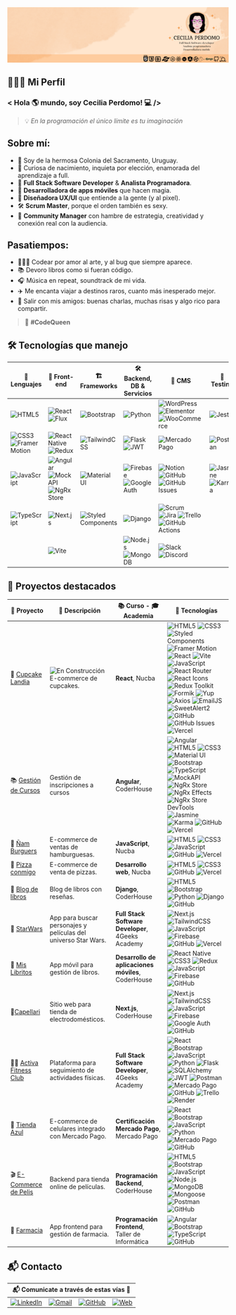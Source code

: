 <img src="Cecilia Perdomo.png" />

## 👩🏻‍💻 Mi Perfil 
### < Hola :earth_americas: mundo, soy Cecilia Perdomo! :computer: />
> 💡 *En la programación el único límite es tu imaginación*

## Sobre mí:

- 📍 Soy de la hermosa Colonia del Sacramento, Uruguay.  
- 🚀 Curiosa de nacimiento, inquieta por elección, enamorada del aprendizaje a full.  
- 💼 **Full Stack Software Developer** & **Analista Programadora**.  
- 📱 **Desarrolladora de apps móviles** que hacen magia.  
- 🎨 **Diseñadora UX/UI** que entiende a la gente (y al pixel).  
- 🛠 **Scrum Master**, porque el orden también es sexy.
- 📣 **Community Manager** con hambre de estrategia, creatividad y conexión real con la audiencia.

## Pasatiempos:
- 👩🏻‍💻 Codear por amor al arte, y al bug que siempre aparece.  
- 📚 Devoro libros como si fueran código.  
- 🎧 Música en repeat, soundtrack de mi vida.  
- ✈️ Me encanta viajar a destinos raros, cuanto más inesperado mejor.  
- 🥳 Salir con mis amigos: buenas charlas, muchas risas y algo rico para compartir.  

> 👑 **#CodeQueen**

## 🛠️ Tecnologías que manejo

| 📝 Lenguajes | 🎨 Front-end | 🏗️ Frameworks | 🛠️ Backend, DB & Servicios | 🔌 CMS | 🧪 Testing | 🚀 Hosting |
|-----------|-----------|------------|-------------------------|--------|------------|------------|
| ![HTML5](https://img.shields.io/badge/HTML5-E34F26?style=flat&logo=html5&logoColor=white) | ![React](https://img.shields.io/badge/React-20232A?style=flat&logo=react&logoColor=61DAFB) ![Flux](https://img.shields.io/badge/Flux-000000?style=flat&logo=react&logoColor=white)  | ![Bootstrap](https://img.shields.io/badge/Bootstrap-7952B3?style=flat&logo=bootstrap&logoColor=white) | ![Python](https://img.shields.io/badge/Python-3776AB?style=flat&logo=python&logoColor=white) | ![WordPress](https://img.shields.io/badge/WordPress-21759B?style=flat&logo=wordpress&logoColor=white) ![Elementor](https://img.shields.io/badge/Elementor-92003B?style=flat&logo=elementor&logoColor=white) ![WooCommerce](https://img.shields.io/badge/WooCommerce-96588A?style=flat&logo=woocommerce&logoColor=white)| ![Jest](https://img.shields.io/badge/Jest-C21325?style=flat&logo=jest&logoColor=white)  | ![Vercel](https://img.shields.io/badge/Vercel-000000?style=flat&logo=vercel&logoColor=white) | 
| ![CSS3](https://img.shields.io/badge/CSS3-1572B6?style=flat&logo=css3&logoColor=white) ![Framer Motion](https://img.shields.io/badge/Framer_Motion-0055FF?style=flat&logo=framer&logoColor=white) | ![React Native](https://img.shields.io/badge/React_Native-20232A?style=flat&logo=react&logoColor=61DAFB) ![Redux](https://img.shields.io/badge/Redux-593D88?style=flat&logo=redux&logoColor=white) | ![TailwindCSS](https://img.shields.io/badge/Tailwind_CSS-38B2AC?style=flat&logo=tailwind-css&logoColor=white) |  ![Flask](https://img.shields.io/badge/Flask-000000?style=flat&logo=flask&logoColor=white) ![JWT](https://img.shields.io/badge/JWT-000000?style=flat&logo=jsonwebtokens&logoColor=white) | ![Mercado Pago](https://img.shields.io/badge/Mercado_Pago-009ee3?style=flat&logo=mercadopago&logoColor=white) | ![Postman](https://img.shields.io/badge/Postman-FF6C37?style=flat&logo=postman&logoColor=white) | ![Heroku](https://img.shields.io/badge/Heroku-430098?style=flat&logo=heroku&logoColor=white) |
| ![JavaScript](https://img.shields.io/badge/JavaScript-F7DF1E?style=flat&logo=javascript&logoColor=black) | ![Angular](https://img.shields.io/badge/Angular-DD0031?style=flat&logo=angular&logoColor=white) ![MockAPI](https://img.shields.io/badge/MockAPI-00CFFF?style=flat&logo=mockapi&logoColor=white) ![NgRx Store](https://img.shields.io/badge/NgRx%20Store-E23237?style=flat&logo=ngrx&logoColor=white) | ![Material UI](https://img.shields.io/badge/Material--UI-007FFF?style=flat&logo=mui&logoColor=white) | ![Firebase](https://img.shields.io/badge/Firebase-FFCA28?style=flat&logo=firebase&logoColor=black) ![Google Auth](https://img.shields.io/badge/Google_Auth-4285F4?style=flat&logo=google&logoColor=white) | ![Notion](https://img.shields.io/badge/Notion-000000?style=flat&logo=notion&logoColor=white) ![GitHub](https://img.shields.io/badge/GitHub-181717?style=flat&logo=github&logoColor=white) ![GitHub Issues](https://img.shields.io/badge/GitHub_Issues-FF3366?style=flat&logo=github&logoColor=white) | ![Jasmine](https://img.shields.io/badge/Jasmine-8A4182?style=flat&logo=jasmine&logoColor=white) ![Karma](https://img.shields.io/badge/Karma-3DDC84?style=flat&logo=karma&logoColor=white) | ![Netlify](https://img.shields.io/badge/Netlify-00C7B7?style=flat&logo=netlify&logoColor=white) |
| ![TypeScript](https://img.shields.io/badge/TypeScript-3178C6?style=flat&logo=typescript&logoColor=white) | ![Next.js](https://img.shields.io/badge/Next.js-000000?style=flat&logo=nextdotjs&logoColor=white) | ![Styled Components](https://img.shields.io/badge/Styled--Components-DB7093?style=flat&logo=styled-components&logoColor=white) | ![Django](https://img.shields.io/badge/Django-092E20?style=flat&logo=django&logoColor=white) | ![Scrum](https://img.shields.io/badge/Scrum-000000?style=flat&logo=scrum&logoColor=white) ![Jira](https://img.shields.io/badge/Jira-0052CC?style=flat&logo=jira&logoColor=white) ![Trello](https://img.shields.io/badge/Trello-0079BF?style=flat&logo=trello&logoColor=white)  ![GitHub Actions](https://img.shields.io/badge/GitHub_Actions-2088FF?style=flat&logo=githubactions&logoColor=white)|  | ![Render](https://img.shields.io/badge/Render-46E3B7?style=flat) |
| | ![Vite](https://img.shields.io/badge/Vite-646CFF?style=flat&logo=vite&logoColor=white) |  | ![Node.js](https://img.shields.io/badge/Node.js-339933?style=flat&logo=nodedotjs&logoColor=white) ![MongoDB](https://img.shields.io/badge/MongoDB-47A248?style=flat&logo=mongodb&logoColor=white) | ![Slack](https://img.shields.io/badge/Slack-4A154B?style=flat&logo=slack&logoColor=white) ![Discord](https://img.shields.io/badge/Discord-5865F2?style=flat&logo=discord&logoColor=white) | 



## 🚀 Proyectos destacados

| 📝 Proyecto | 📝 Descripción | 📚 Curso - 🎓 Academia | 🧩 Tecnologías |
|------------------------|----------------|----------------------|---------------------------|
| 🧁 [Cupcake Landia](https://proyecto-integrador-react-cupcakes.vercel.app/) | ![En Construcción](https://img.shields.io/badge/Sitio_en_construcción-⚠️_Work_in_Progress-yellow?style=flat&logo=github) E-commerce de cupcakes. | **React**, Nucba | ![HTML5](https://img.shields.io/badge/HTML5-E34F26?style=flat&logo=html5&logoColor=white) ![CSS3](https://img.shields.io/badge/CSS3-1572B6?style=flat&logo=css3&logoColor=white) ![Styled Components](https://img.shields.io/badge/Styled--Components-DB7093?style=flat&logo=styled-components&logoColor=white) ![Framer Motion](https://img.shields.io/badge/Framer_Motion-0055FF?style=flat&logo=framer&logoColor=white) ![React](https://img.shields.io/badge/React-20232A?style=flat&logo=react&logoColor=61DAFB) ![Vite](https://img.shields.io/badge/Vite-646CFF?style=flat&logo=vite&logoColor=white) ![JavaScript](https://img.shields.io/badge/JavaScript-F7DF1E?style=flat&logo=javascript&logoColor=black) ![React Router](https://img.shields.io/badge/React_Router-CA4245?style=flat&logo=react-router&logoColor=white) ![React Icons](https://img.shields.io/badge/React_Icons-61DAFB?style=flat&logo=react&logoColor=white) ![Redux Toolkit](https://img.shields.io/badge/Redux--Toolkit-764ABC?style=flat&logo=redux&logoColor=white) ![Formik](https://img.shields.io/badge/Formik-0A4D8C?style=flat&logo=formik&logoColor=white) ![Yup](https://img.shields.io/badge/Yup-4B32C3?style=flat&logo=yup&logoColor=white) ![Axios](https://img.shields.io/badge/Axios-5A29E4?style=flat&logo=axios&logoColor=white) ![EmailJS](https://img.shields.io/badge/EmailJS-FF5A1F?style=flat&logo=emailjs&logoColor=white) ![SweetAlert2](https://img.shields.io/badge/SweetAlert2-FF6F61?style=flat&logo=sweetalert&logoColor=white)  ![GitHub](https://img.shields.io/badge/GitHub-181717?style=flat&logo=github&logoColor=white) ![GitHub Issues](https://img.shields.io/badge/GitHub_Issues-FF3366?style=flat&logo=github&logoColor=white) ![Vercel](https://img.shields.io/badge/Vercel-000000?style=flat&logo=vercel&logoColor=white) |
| 📚 [Gestión de Cursos](https://proyecto-final-gestion-cursos.vercel.app/) | Gestión de inscripciones a cursos | **Angular**, CoderHouse | ![Angular](https://img.shields.io/badge/Angular-DD0031?style=flat&logo=angular&logoColor=white) ![HTML5](https://img.shields.io/badge/HTML5-E34F26?style=flat&logo=html5&logoColor=white) ![CSS3](https://img.shields.io/badge/CSS3-1572B6?style=flat&logo=css3&logoColor=white) ![Material UI](https://img.shields.io/badge/Material--UI-007FFF?style=flat&logo=mui&logoColor=white) ![Bootstrap](https://img.shields.io/badge/Bootstrap-7952B3?style=flat&logo=bootstrap&logoColor=white) ![TypeScript](https://img.shields.io/badge/TypeScript-3178C6?style=flat&logo=typescript&logoColor=white) ![MockAPI](https://img.shields.io/badge/MockAPI-00CFFF?style=flat&logo=mockapi&logoColor=white) ![NgRx Store](https://img.shields.io/badge/NgRx%20Store-E23237?style=flat&logo=ngrx&logoColor=white) ![NgRx Effects](https://img.shields.io/badge/NgRx%20Effects-E23237?style=flat&logo=ngrx&logoColor=white) ![NgRx Store DevTools](https://img.shields.io/badge/NgRx%20StoreDevTools-E23237?style=flat&logo=ngrx&logoColor=white) ![Jasmine](https://img.shields.io/badge/Jasmine-8A4182?style=flat&logo=jasmine&logoColor=white) ![Karma](https://img.shields.io/badge/Karma-3DDC84?style=flat&logo=karma&logoColor=white) ![GitHub](https://img.shields.io/badge/GitHub-181717?style=flat&logo=github&logoColor=white) ![Vercel](https://img.shields.io/badge/Vercel-000000?style=flat&logo=vercel&logoColor=white) |
| 🍔 [Ñam Burguers](https://pf-2-nam-burgers.vercel.app/) | E-commerce de ventas de hamburguesas. | **JavaScript**, Nucba | ![HTML5](https://img.shields.io/badge/HTML5-E34F26?style=flat&logo=html5&logoColor=white) ![CSS3](https://img.shields.io/badge/CSS3-1572B6?style=flat&logo=css3&logoColor=white) ![JavaScript](https://img.shields.io/badge/JavaScript-F7DF1E?style=flat&logo=javascript&logoColor=black) ![GitHub](https://img.shields.io/badge/GitHub-181717?style=flat&logo=github&logoColor=white)  ![Vercel](https://img.shields.io/badge/Vercel-000000?style=flat&logo=vercel&logoColor=white) |
| 🍕 [Pizza conmigo](https://pf-1-pizza-conmigo.vercel.app/)| E-commerce de venta de pizzas. | **Desarrollo web**, Nucba | ![HTML5](https://img.shields.io/badge/HTML5-E34F26?style=flat&logo=html5&logoColor=white) ![CSS3](https://img.shields.io/badge/CSS3-1572B6?style=flat&logo=css3&logoColor=white) ![GitHub](https://img.shields.io/badge/GitHub-181717?style=flat&logo=github&logoColor=white)  ![Vercel](https://img.shields.io/badge/Vercel-000000?style=flat&logo=vercel&logoColor=white) |
|📖 [Blog de libros](https://github.com/CeciliaBPerdomo/BlogLibros) | Blog de libros con reseñas. | **Django**, CoderHouse | ![HTML5](https://img.shields.io/badge/HTML5-E34F26?style=flat&logo=html5&logoColor=white) ![Bootstrap](https://img.shields.io/badge/Bootstrap-563D7C?style=flat&logo=bootstrap&logoColor=white) ![Python](https://img.shields.io/badge/Python-3776AB?style=flat&logo=python&logoColor=white) ![Django](https://img.shields.io/badge/Django-092E20?style=flat&logo=django&logoColor=white) ![GitHub](https://img.shields.io/badge/GitHub-181717?style=flat&logo=github&logoColor=white)|
| 🤖 [StarWars](https://star-wars-next-js-firebase.vercel.app) | App para buscar personajes y películas del universo Star Wars. | **Full Stack Software Developer**, 4Geeks Academy | ![Next.js](https://img.shields.io/badge/Next.js-000000?style=flat&logo=nextdotjs&logoColor=white) ![TailwindCSS](https://img.shields.io/badge/Tailwind_CSS-38B2AC?style=flat&logo=tailwind-css&logoColor=white) ![JavaScript](https://img.shields.io/badge/JavaScript-F7DF1E?style=flat&logo=javascript&logoColor=black) ![Firebase](https://img.shields.io/badge/Firebase-FFCA28?style=flat&logo=firebase&logoColor=black) ![GitHub](https://img.shields.io/badge/GitHub-181717?style=flat&logo=github&logoColor=white)  ![Vercel](https://img.shields.io/badge/Vercel-000000?style=flat&logo=vercel&logoColor=white) |
|📘 [Mis Libritos](https://github.com/CeciliaBPerdomo/18.ReactNative.ProyectoFinal) | App móvil para gestión de libros. | **Desarrollo de aplicaciones móviles**, CoderHouse | ![React Native](https://img.shields.io/badge/React_Native-20232A?style=flat&logo=react&logoColor=61DAFB) ![CSS3](https://img.shields.io/badge/CSS3-1572B6?style=flat&logo=css3&logoColor=white) ![Redux](https://img.shields.io/badge/Redux-593D88?style=flat&logo=redux&logoColor=white) ![JavaScript](https://img.shields.io/badge/JavaScript-F7DF1E?style=flat&logo=javascript&logoColor=black) ![Firebase](https://img.shields.io/badge/Firebase-FFCA28?style=flat&logo=firebase&logoColor=black) ![GitHub](https://img.shields.io/badge/GitHub-181717?style=flat&logo=github&logoColor=white)|
|🔌[Capellari](https://github.com/CeciliaBPerdomo/MicroDesafios-Nextjs) | Sitio web para tienda de electrodomésticos. | **Next.js**, CoderHouse | ![Next.js](https://img.shields.io/badge/Next.js-000000?style=flat&logo=nextdotjs&logoColor=white) ![TailwindCSS](https://img.shields.io/badge/Tailwind_CSS-38B2AC?style=flat&logo=tailwind-css&logoColor=white)  ![JavaScript](https://img.shields.io/badge/JavaScript-F7DF1E?style=flat&logo=javascript&logoColor=black) ![Firebase](https://img.shields.io/badge/Firebase-FFCA28?style=flat&logo=firebase&logoColor=black) ![Google Auth](https://img.shields.io/badge/Google_Auth-4285F4?style=flat&logo=google&logoColor=white) ![GitHub](https://img.shields.io/badge/GitHub-181717?style=flat&logo=github&logoColor=white)| 
| 🏋️‍♀️ [Activa Fitness Club](https://github.com/CeciliaBPerdomo/ActivaFitnessClub) | Plataforma para seguimiento de actividades físicas. | **Full Stack Software Developer**, 4Geeks Academy | ![React](https://img.shields.io/badge/React-20232A?style=flat&logo=react&logoColor=61DAFB) ![Bootstrap](https://img.shields.io/badge/Bootstrap-7952B3?style=flat&logo=bootstrap&logoColor=white) ![JavaScript](https://img.shields.io/badge/JavaScript-F7DF1E?style=flat&logo=javascript&logoColor=black) ![Python](https://img.shields.io/badge/Python-3776AB?style=flat&logo=python&logoColor=white) ![Flask](https://img.shields.io/badge/Flask-000000?style=flat&logo=flask&logoColor=white) ![SQLAlchemy](https://img.shields.io/badge/SQLAlchemy-0172C6?style=flat&logo=sql&logoColor=white) ![JWT](https://img.shields.io/badge/JWT-000000?style=flat&logo=jsonwebtokens&logoColor=white) ![Postman](https://img.shields.io/badge/Postman-FF6C37?style=flat&logo=postman&logoColor=white) ![Mercado Pago](https://img.shields.io/badge/Mercado_Pago-009ee3?style=flat&logo=mercadopago&logoColor=white) ![GitHub](https://img.shields.io/badge/GitHub-181717?style=flat&logo=github&logoColor=white) ![Trello](https://img.shields.io/badge/Trello-0079BF?style=flat&logo=trello&logoColor=white) ![Render](https://img.shields.io/badge/Render-46E3B7?style=flat) |
|📲 [Tienda Azul](https://github.com/CeciliaBPerdomo/MP-Tienda-Azul) | E-commerce de celulares integrado con Mercado Pago. | **Certificación Mercado Pago**, Mercado Pago | ![React](https://img.shields.io/badge/React-20232A?style=flat&logo=react&logoColor=61DAFB) ![Bootstrap](https://img.shields.io/badge/Bootstrap-7952B3?style=flat&logo=bootstrap&logoColor=white) ![JavaScript](https://img.shields.io/badge/JavaScript-F7DF1E?style=flat&logo=javascript&logoColor=black) ![Python](https://img.shields.io/badge/Python-3776AB?style=flat&logo=python&logoColor=white) ![Mercado Pago](https://img.shields.io/badge/Mercado_Pago-009ee3?style=flat&logo=mercadopago&logoColor=white) ![GitHub](https://img.shields.io/badge/GitHub-181717?style=flat&logo=github&logoColor=white) |
| 🎬 [E-Commerce de Pelis](https://github.com/CeciliaBPerdomo/Ecommerce-ProyectoFinal) | Backend para tienda online de películas. | **Programación Backend**, CoderHouse | ![HTML5](https://img.shields.io/badge/HTML5-E34F26?style=flat&logo=html5&logoColor=white) ![Bootstrap](https://img.shields.io/badge/Bootstrap-7952B3?style=flat&logo=bootstrap&logoColor=white) ![JavaScript](https://img.shields.io/badge/JavaScript-F7DF1E?style=flat&logo=javascript&logoColor=black) ![Node.js](https://img.shields.io/badge/Node.js-339933?style=flat&logo=nodedotjs&logoColor=white) ![MongoDB](https://img.shields.io/badge/MongoDB-47A248?style=flat&logo=mongodb&logoColor=white) ![Mongoose](https://img.shields.io/badge/Mongoose-880000?style=flat&logo=mongoose&logoColor=white) ![Postman](https://img.shields.io/badge/Postman-FF6C37?style=flat&logo=postman&logoColor=white) ![GitHub](https://img.shields.io/badge/GitHub-181717?style=flat&logo=github&logoColor=white)|
| 🔬 [Farmacia](https://github.com/CeciliaBPerdomo/FarmaciaCP) | App frontend para gestión de farmacia. | **Programación Frontend**, Taller de Informática | ![Angular](https://img.shields.io/badge/Angular-DD0031?style=flat&logo=angular&logoColor=white) ![Bootstrap](https://img.shields.io/badge/Bootstrap-7952B3?style=flat&logo=bootstrap&logoColor=white) ![TypeScript](https://img.shields.io/badge/TypeScript-3178C6?style=flat&logo=typescript&logoColor=white) ![GitHub](https://img.shields.io/badge/GitHub-181717?style=flat&logo=github&logoColor=white) |


## 📬 Contacto

| 📬 Comunicate a través de estas vías 📲 |
|---------------------------------------|
| [![LinkedIn](https://img.shields.io/badge/LinkedIn-0A66C2?style=flat&logo=linkedin&logoColor=white)](https://www.linkedin.com/in/cecilia-perdomo/) &nbsp;&nbsp; [![Gmail](https://img.shields.io/badge/Gmail-D14836?style=flat&logo=gmail&logoColor=white)](mailto:cecilia.perdomo@gmail.com?subject=Contacto%20desde%20GitHub) &nbsp;&nbsp; [![GitHub](https://img.shields.io/badge/GitHub-181717?style=flat&logo=github&logoColor=white)](https://github.com/CeciliaBPerdomo) &nbsp;&nbsp; [![Web](https://img.shields.io/badge/Web-4CAF50?style=flat&logo=internet-explorer&logoColor=white)](https://tusitio.com) |
